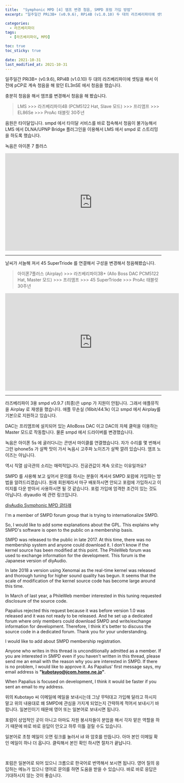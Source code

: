 ```yaml
---
title:  "Symphonic MPD [4] 앰프 변경 청음, SMPD 포럼 가입 방법"
excerpt: "일주일간 PRi3B+ (v0.9.6), RPi4B (v1.0.10) 두 대의 라즈베리파이에 셋팅을 해서 이전에 pCP로 계속 청음을 해 왔던 EL3nSE 에서 청음을 했습니다."

categories:
  - 라즈베리파이
tags:
  - [라즈베리파이, MPD]

toc: true
toc_sticky: true
 
date: 2021-10-31
last_modified_at: 2021-10-31
---
```

일주일간 PRi3B+ (v0.9.6), RPi4B (v1.0.10) 두 대의 라즈베리파이에 셋팅을 해서 이전에 pCP로 계속 청음을 해 왔던 EL3nSE 에서 청음을 했습니다.

충분히 청음을 해서 앰프를 변경해서 청음을 해 봤습니다.

>LMS >>> 라즈베리파이4B (PCM5122 Hat, Slave 모드) >>> 프리앰프 >>> EL86Se >>> ProAc 태블릿 30주년

음원은 타이달입니다. smpd 에서 타이달 서비스를 바로 접속해서 청음이 불가능해서 LMS 에서 DLNA/UPNP Bridge 플러그인을 이용해서 LMS 에서 smpd 로 스트리밍을 하도록 했습니다.

녹음은 아이폰 7 플러스

<iframe width="560" height="315" src="https://www.youtube.com/embed/Fps27--7fsQ" frameborder="0" allowfullscreen></iframe>

---

날씨가 서늘해 져서 45 SuperTriode 를 연결해서 구성을 변경해서 청음해봤습니다. 

>아이폰7플러스 (Airplay) >>> 라즈베리파이3B+ (Allo Boss DAC PCM5122 Hat, Master 모드) >>> 프리앰프 >>> 45 SuperTriode >>> ProAc 태블릿 30주년 

<iframe width="560" height="315" src="https://www.youtube.com/embed/AEbnNqBUhdM" frameborder="0" allowfullscreen></iframe>

---

라즈베리파이 3용 smpd v0.9.7 (최종)은 upnp 가 지원이 안됩니다. 그래서 애플뮤직을 Airplay 로 재생을 했습니다. 애플 무손실 (16bit/44.1k) 이고 smpd 에서 Airplay를 기본으로 지원하고 있습니다.

DAC는 프리앰프에 설치되어 있는 AlloBoss DAC 이고 DAC의 자체 클럭을 이용하는 Master 모드로 작동합니다. 물론 smpd 에서 드라이버를 변경했습니다.

녹음은 아이폰 5s 에 굴러다니는 콘덴서 마이클를 연결했습니다. 자가 수리를 몇 번해서 그런 iphone5s 가 살짝 맛이 가서 녹음시 고주파 노이즈가 살짝 깔려 있습니다. 앰프 노이즈는 아닙니다.

역시 직열 삼극관의 소리는 매력적입니다. 진공관값이 계속 오르는 이유일까요?

SMPD 를 사용해 보고 싶어서 문의를 하시는 분들이 계셔서 SMPD 포럼에 가입하는 방법을 알려드리겠습니다. 원래 회원제라서 마구 배포하시면 안되고 포럼에 가입하시고 이미지를 다운 받아서 사용하시면 될 것 같습니다. 포럼 가입에 엄격한 조건이 있는 것도 아닙니다. diyaudio 에 관련 링크입니다.

[diyAudio Symphonic MPD 글타래](https://www.diyaudio.com/forums/vendor-s-bazaar/355137-symphonic-mpd-3.html#post6222689)

I'm a member of SMPD forum group that is trying to internationalize SMPD.

So, I would like to add some explanations about the GPL. This explains why SMPD's software is open to the public on a membership basis.

SMPD was released to the public in late 2017. At this time, there was no membership system and anyone could download it. I don't know if the kernel source has been modified at this point. The PhileWeb forum was used to exchange information for the development. This forum is the Japanese version of diyAudio.

In late 2018 a version using Xenomai as the real-time kernel was released and thorough tuning for higher sound quality has begun. It seems that the scale of modification of the kernel source code has become large around this time.

In March of last year, a PhileWeb member interested in this tuning requested disclosure of the source code.

Papalius rejected this request because it was before version 1.0 was released and it was not ready to be released. And he set up a dedicated forum where only members could download SMPD and write/exchange information for development. Therefore, I think it's better to discuss the source code in a dedicated forum. Thank you for your understanding.

I would like to add about SMPD membership registration.

Anyone who writes in this thread is unconditionally admitted as a member. If you are interested in SMPD even if you haven't written in this thread, please send me an email with the reason why you are interested in SMPD. If there is no problem, I would like to approve it. As Papalius' first message says, my email address is **"kubotayo@jcom.home.ne.jp"**.

When Papalius is focused on development, I think it would be faster if you sent an email to my address.

위의 Kubotayo 씨 이메일에 메일을 보내시는데 그냥 무턱대고 가입해 달라고 하시지 말고 위의 내용대로 왜 SMPD에 관심을 가지게 되었는지 간략하게 적어서 보내시기 바랍니다. 일본인이기 때문에 영어 또는 일본어로 보내시면 됩니다. 

포럼이 상업적인 곳이 아니고 아마도 자원 봉사자들이 분업을 해서 각자 맡은 역할을 하기 때문에 바로 바로 응답이 안오고 하루 이틀 걸릴 수도 있습니다. 

일본어로 초청 메일이 오면 링크를 눌러서 id 와 암호를 만듭니다. 아마 본인 이메일 확인 메일이 하나 더 옵니다. 클릭해서 본인 확인 하시면 절차가 끝납니다.

​

포럼은 일본어로 되어 있으니 크롬으로 한국어로 번역해서 보시면 됩니다. 영어 질의 응답하는 메뉴가 있으니 영어로 문의를 하면 도움을 받을 수 있습니다. 바로 바로 응답은 기대하시지 않는 것이 좋습니다.  
​
